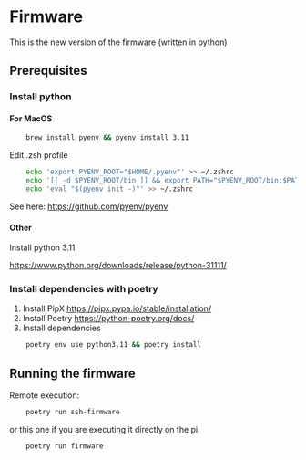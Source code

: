 # Firmware

This is the new version of the firmware (written in python)

## Prerequisites

### Install python

#### For MacOS

```bash
    brew install pyenv && pyenv install 3.11
```

Edit .zsh profile

```bash
    echo 'export PYENV_ROOT="$HOME/.pyenv"' >> ~/.zshrc
    echo '[[ -d $PYENV_ROOT/bin ]] && export PATH="$PYENV_ROOT/bin:$PATH"' >> ~/.zshrc
    echo 'eval "$(pyenv init -)"' >> ~/.zshrc
```

See here: https://github.com/pyenv/pyenv

#### Other

Install python 3.11

https://www.python.org/downloads/release/python-31111/

### Install dependencies with poetry

1. Install PipX https://pipx.pypa.io/stable/installation/
2. Install Poetry https://python-poetry.org/docs/
3. Install dependencies

```bash
    poetry env use python3.11 && poetry install
```

## Running the firmware

Remote execution:

```bash
    poetry run ssh-firmware
```

or this one if you are executing it directly on the pi

```bash
    poetry run firmware
```
